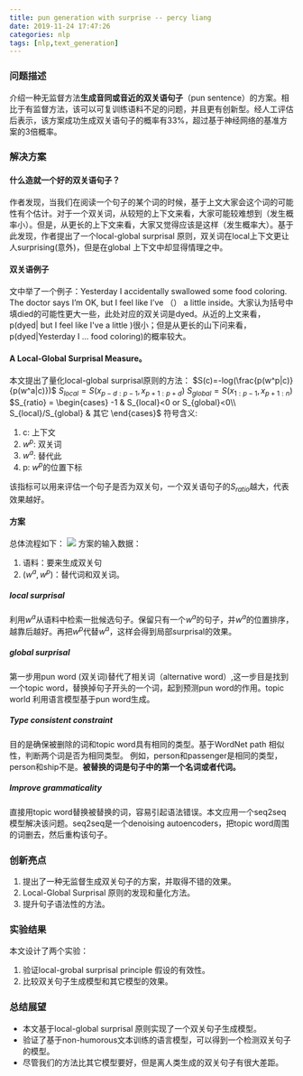 ```yaml
---
title: pun generation with surprise -- percy liang
date: 2019-11-24 17:47:26
categories: nlp
tags: [nlp,text_generation]
---
```


### 问题描述
介绍一种无监督方法**生成音同或音近的双关语句子**（pun sentence）的方案。相比于有监督方法，该可以可复训练语料不足的问题，并且更有创新型。经人工评估后表示，该方案成功生成双关语句子的概率有33%，超过基于神经网络的基准方案的3倍概率。

### 解决方案
#### 什么造就一个好的双关语句子？
作者发现，当我们在阅读一个句子的某个词的时候，基于上文大家会这个词的可能性有个估计。对于一个双关词，从较短的上下文来看，大家可能较难想到（发生概率小）。但是，从更长的上下文来看，大家又觉得应该是这样（发生概率大）。基于此发现，作者提出了一个local-global surprisal 原则，双关词在local上下文更让人surprising(意外)，但是在global 上下文中却显得情理之中。
<!-- more -->
#### 双关语例子
文中举了一个例子：Yesterday I accidentally swallowed some food coloring. The doctor says I’m OK, but I feel like I’ve （） a little inside。大家认为括号中填died的可能性更大一些，此处对应的双关词是dyed。从近的上文来看，p(dyed| but I feel like I've a little )很小；但是从更长的山下问来看，p(dyed|Yesterday I ... food coloring)的概率较大。
#### A Local-Global Surprisal Measure。
本文提出了量化local-global surprisal原则的方法：
$S(c)=-log(\frac{p(w^p|c)}{p(w^a|c)})$
$S_{local}=S(x_{p-d:p-1},x_{p+1:p+d})$
$S_{global}=S(x_{1:p-1},x_{p+1:n})$
$S_{ratio} = \begin{cases} -1 & S_{local}<0 or S_{global}<0\\ S_{local}/S_{global} & 其它 \end{cases}$
符号含义:

 1. c: 上下文
 2. $w^p$: 双关词
 3. $w^a$: 替代此
 4. p: $w^p$的位置下标
 
该指标可以用来评估一个句子是否为双关句，一个双关语句子的$S_{ratio}$越大，代表效果越好。

#### 方案
总体流程如下：
![](progress.jpg)
方案的输入数据：
 1. 语料：要来生成双关句
 2. ($w^a,w^p$)：替代词和双关词。

##### local surprisal
利用$w^a$从语料中检索一批候选句子。保留只有一个$w^a$的句子，并$w^a$的位置排序，越靠后越好。再把$w^p$代替$w^a$，这样会得到局部surprisal的效果。
##### global surprisal
第一步用pun word (双关词)替代了相关词（alternative word）,这一步目是找到一个topic word，替换掉句子开头的一个词，起到预测pun word的作用。topic world 利用语言模型基于pun word生成。
##### Type consistent constraint
目的是确保被删除的词和topic word具有相同的类型。基于WordNet path 相似性，判断两个词是否为相同类型。 例如，person和passenger是相同的类型，person和ship不是。**被替换的词是句子中的第一个名词或者代词。**
##### Improve grammaticality
直接用topic word替换被替换的词，容易引起语法错误。本文应用一个seq2seq模型解决该问题。seq2seq是一个denoising autoencoders，把topic word周围的词删去，然后重构该句子。

### 创新亮点

 1. 提出了一种无监督生成双关句子的方案，并取得不错的效果。
 2. Local-Global Surprisal 原则的发现和量化方法。
 3. 提升句子语法性的方法。

### 实验结果
本文设计了两个实验：

 1. 验证local-grobal surprisal principle 假设的有效性。
 2. 比较双关句子生成模型和其它模型的效果。

### 总结展望
- 本文基于local-global surprisal 原则实现了一个双关句子生成模型。
- 验证了基于non-humorous文本训练的语言模型，可以得到一个检测双关句子的模型。
- 尽管我们的方法比其它模型要好，但是离人类生成的双关句子有很大差距。





